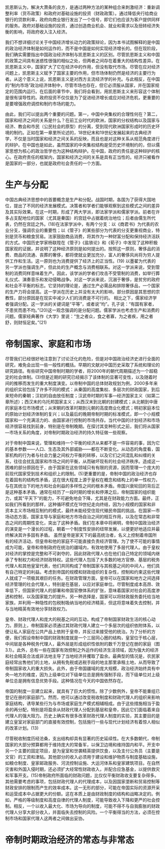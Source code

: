 凯恩斯认为，解决大萧条的良方，是通过两种方法的某种组合来刺激经济：重新调整利率（货币政策）和政府对基础设施的投资（财政政策）。通过降低央行给商业银行的贷款利率，政府向商业银行发出了一个信号，即它们也应该为客户提供同样的服务。政府对基础设施的投资，通过创造商业机会、就业和需求以及扭转经济失衡的影响，将政府收入注入经济。

我们不想详细讨论关于中国经济增长动力的政策辩论，因为本书试图解释的是中国的政治经济体制是如何运作的，而不是中国是如何实现经济增长的。但在现阶段，我们确实需要指出中国政治经济体制与凯恩斯主义的区别。尽管凯恩斯主义和中国的政策之间具有迷惑性很强的相似之处，但两者之间存在着重大的结构性差异。在凯恩斯主义中，国家扩大了它在经济中的作用，但没有取代市场。尽管在应对经济问题上，凯恩斯主义赋予了国家主要的作用，但市场体制仍然是经济的主要行为者。从这个意义上说，凯恩斯主义是对西方主流经济学的补充。与此相反，在中国的“制内市场”政治经济体制中，尽管市场也存在，但它必须服从国家，并在国家规定的范围内运行。在后面的章节中，我们将会看到，用凯恩斯主义来形容这个体制是很有误导性的。政府投资不仅仅是为了促进经济增长或应对经济危机，更重要的是要增强政府调控和制约市场的能力。

由此，我们可以提出两个重要的问题。第一，中国中央集权的合理性何在？第二，国家和经济之间的关系是什么？在前工业时代的欧洲，国家的分权结构以及国家与经济、教会和市民（公民社会的原型）的分离，受到现代欧洲国家形成时的历史环境的制约。正如在第一章里所论述的，18世纪末和19世纪发展起来的古典经济学，不仅是当时国家和经济之间关系的反映，而且也是对这种关系从规范角度进行的辩护。在中国也是如此，虽然国家的中央集权结构是受历史环境制约的，但以儒家思想为核心的政治哲学也为这种结构辩护。在中国，政府的责任是这种辩护的核心。在政府责任的框架内，国家和经济之间的关系是具有正当性的。经济只被看作是国家的一部分，也就是政府社会责任的一个方面。

# 生产与分配
中国古典经济思想中的首要概念是生产和分配。战国时期，各国为了获得大国地位，提出了不同的经济发展模式。决策者和学者们能够观察到这些模式之间的差异及其实际效果。在这一时期，形成了两大学派，即法家学派和儒家学派。前者在许多占支配地位的国家（尤其是秦国）的宫廷中占据着统治地位；后者由儒生所代表，仍然在宫廷之外。(18)在法家学派中，有两个分支：以《商君书》为代表的农业分支，强调农业的重要性；以《管子》的某些部分为代表的分支更重视商业，特别是货币和粮食贸易。法家鼓励商品消费，将其作为一种财富分配和保持经济活跃的方式。中国历史学家杨联陞在《管子》《盐铁论》和《荀子》中发现了这种积极国家观的证据，并说明了这种经济原则是如何提出的。按照这一原则，奢侈品的消费、商品的流通、丧葬的奢侈，都将使就业更加充分，富人的奢侈风尚将为穷人提供工作和生活。这一原则也为消费提供了经济上的正当性。(19)
以墨翟为代表的另一学派也强调生产，但此处的生产概念与消费相联系。对这一学派来说，受到管制的消费同样意味着生产。因此，该学派的学者们攻击不受管制的消费，如举行葬礼仪式、演奏音乐和发动侵略战争。对这一学派来说，沉溺于奢侈，是贫穷的政府和社会不平衡的标志。它坚持的理论是，通过生产必需品和排除奢侈品，一个国家的生产力将会提高。这一学派在历史上并没有太大的影响，部分原因是其思想的宗教性，部分原因是在现实中减少人们的消费是不可行的。
相比之下，儒家经济学者强调分配。这一学派的关键词是“平等”，或者说“均”。孔子说：“有国有家者，不患贫而患不均。”(20)这一观念强调的是分配问题。儒家学派也考虑生产和消费的问题。儒家经典著作《大学》里说：“生之者众，食之者寡，为之者疾，用之者舒，则财恒足矣。”(21)

# 帝制国家、家庭和市场
尽管我们已经很好地注意到了讨论泛化的危险，但是对中国政治经济史进行全面的研究，难免会出现一些一般性的概括。早期的文献对中国历史采取了系统和理论的研究路径。有些研究中国帝制时期的学者，将2000年的朝代周期描述为一个超稳定的社会体制。(3)但是近期的研究已经揭示了该体制的显著可变性，以及随着时间的推移而发生的重大制度演变。以帝制中国的总体财政规划为例，2000多年来的组织实验包括了许多不同的模式：从秦国的高度集权、多层次的财政国家，到后来短命的秦朝；汉初的自由放任制度；汉武帝时期的军事—经济国家主义（如第二章所述）；西汉末的乌托邦国家主义；从西汉末到北朝的封建模式；从北朝到中唐的家庭本位市场模式；从宋朝的改革时期到元朝的高度商业化模式；明初家庭本位的原始计划经济体制的复兴；以及最后的晚期帝制时期的标准模式，即一个小规模国家和一个充满活力的、由国家进行控制的市场共存。当代中国的计划经济和市场经济很容易找到前身，特别是在帝制晚期。在探讨其变种形式之前，我们将从国家—市场关系的角度，对帝制时期政治经济的持久特征做一些观察。

对于帝制中国来说，管理和维持一个平衡的经济从来都不是一件容易的事，因为它的基本参数——人口、生态及其外部威胁——都在不断变化。从动态的角度看，国家机构的行为者与社会力量之间权力平衡的转移，以及它们之间混乱和纠缠的关系，往往会扰乱国家和市场之间的平衡，从而破坏现有的社会经济秩序。造成这一困难的部分原因在于，由于国家在这些领域只有有限的资源，因而管理一个庞大的前现代国家受到技术和组织上的限制。(5)更重要的是，帝制中国的政治经济也存在着固有的结构性矛盾，这在很大程度上源于皇权在概念和结构上的单一性权力，与在其统治下的地方和社会利益的多样性之间的根本矛盾。帝国兴衰轮回的背后正是这种基本矛盾。通常在经历了一段时期的增长和停滞之后，帝制国家的组织能力，或其“平天下”的能力，不可避免地会下降，尤其是在财政能力方面。最终，正如我们所看到的那样，这种循环模式在19世纪走向终结，因为小规模的国家和非资本主义市场相互制约的模式，最终未能经受住现代殖民帝国的挑战。在国家—市场动态方面，国家主导与家庭和地方市场自治之间的相互作用，以及在常态和非常态之间的周期性变化，突出了这种矛盾。我们在本章中将阐明，帝制中国政治经济的演变是一个漫长的过程，朝着一个制度性安排的纽带发展，以便更好地适应并最终解决其许多固有矛盾。
虽然皇帝是家天下的最高统治者，名义上控制着帝国所有的经济活动，但皇帝和他的家庭不可能直接负责经济管理。为了使不可能的事情成为可能，皇帝和帝制政府在统治的疆域内，有效地使用了多层代理人。由于皇权对经济的掌控是完整和不可剥夺的，因此财政代理人也在他们自己特定的领域内继承了专制权力和经济财政特权。这些代理人包括了大多数的地方官僚、基层的税务代理人和其他皇室代表，他们共同构成了帝制国家与其税基之间的中间人，他们具有自己特定的利益。考虑到帝国的规模和财政组织的复杂性，控制和约束这些代理人就成了一项极其艰巨的任务。在财政管理方面，皇帝可以在国家和地方之间选择经济管理的社会代理人，特别是在基层，以应对家庭单位。尽管制度成本高昂、效率低下，但国家代理人的部署和帝国官僚体系的扩张，意味着国家对社会的高度渗透和控制，以及国家能力的提升。另一种选择是，国家可以将财政服务委托给当地家族，并利用一种隐性的包税制吸纳当地的经济精英，但这将意味着失去控制，并与当地精英有效地分享财政权力。

皇帝、财政代理人和庞大的税基之间的互动，构成了帝制国家财政生活的核心动力。原则上，帝制国家必须通过其财政代理人建立一个多层次的组织依附体系，以便让私人家庭在公共产品上依附于皇帝，并反过来接受他的统治。为了分析的方便，我们假设帝制中国的财政制度就是一个三层同心圈的结构，皇室位于核心层，中间层是各种税务代理人，最外层是形成组织性依附的数千万登记在册的家庭（图3.1）。此外，总有一些在国家有效控制之外运作的经济生活领域，因为强大的经济和社会精英合法或非法地主导了当地经济并攫取了盈余。最典型的情况是，农民家庭经常出售他们的土地，从拥有免税或逃税手段的地主那里承租土地，从而导致了帝制国家收入的重大损失。此外，由于帝国疆域的庞大规模，政治经济始终具有中央—地方的维度，因为上级单位对下级单位总是拥有强制手段，而下级单位对上级单位总是拥有信息优势手段。这种情况在今天的中国依然存在。

帝国的制度一旦建立起来，就具有了巨大的惯性。除了少数例外，皇帝不能重组已登记在册的家庭部门。然而，他可以通过改变税收制度和财政代理人的组织来影响家庭结构，诱导某些行为与市场或家庭生产模式相辅相成。由于这些措施相当于盈余的再分配，特别是将盈余从财政代理人分配到基层和皇帝，因此它们面临着来自代理人的强大阻力。历史上确实有很多改革财政代理人制度的实验，其主要目的是建立皇室对家庭部门的直接有效控制，包括施行一些与现代计划经济有着惊人相似的改革计划。(13)

尽管税收制度历经沧桑，支出结构却具有显著的历史延续性。在大多数朝代，帝制国家的大部分预算都用于维持庞大的常备军，以保卫边境和维持国内和平。开支中另一个主要的固定项目，是为皇室和世袭精英提供饮食，以及支付公务员（主要是文官）的工资和津贴。其他部分的收入必须用于建设和维护物质与制度基础设施，如粮仓制度、皇家邮政服务、河流控制设施、大运河体系和皇家建筑项目。在自然灾害和外国入侵时期，还必须扩大经常性财政收入，并配合应急基金，以提供救灾和军事开支。(15)帝制政府所面临的财政问题，比仅仅平衡财政收支要复杂得多。其他需要考虑的事项，包括财政代理人的代理成本，以及因国家垄断和贸易控制等财政安排的限制而产生的效率成本。这一无形的部分，可能在帝国实际的资源开采和运营成本中占据更大的份额。这在本质上是由财政制度的结构和战略决定的。例如，严格的等级制度和高度自律的代理人制度，可能导致收入下降和更严的社会控制。相反，一个以收入最大化、市场为导向的制度，可能不得不与自我膨胀的财政代理人分享大部分收入，并面临失去控制的风险。一个平衡得当的方法，必须在控制市场和国家代理人这两者之间做出妥协。

# 帝制时期政治经济的常态与非常态









